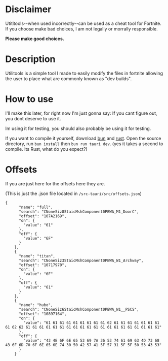 # Disclaimer

Utititools--when used incorrectly--can be used as a cheat tool for Fortnite. If you choose make bad choices, I am not legally or morrally responsible.

**Please make good choices.**

# Description

Utilitools is a simple tool I made to easily modify the files in fortnite allowing the user to place what are commonly known as "dev builds".

# How to use

I'll make this later, for right now I'm just gonna say: If you cant figure out, you dont deserve to use it.

Im using it for testing, you should also probably be using it for testing.

If you want to compile it yourself, download [bun](https://bun.sh/) and [rust](https://rustup.rs/). Open the source directory, run `bun install` then `bun run tauri dev`. (yes it takes a second to compile. Its Rust, what do you expect?)

# Offsets

If you are just here for the offsets here they are.

(This is just the .json file located in `/src-tauri/src/offsets.json`)

```
{
      "name": "full",
      "search": "CNoneSiz8StaicMshComponent0PBWA_M1_DoorC",
      "offset": "107A2169",
      "on": {
        "value": "61"
      },
      "off": {
        "value": "6F"
      }
    },
    {
      "name": "titan",
      "search": "CNoneSiz3StaicMshComponent0PBWA_W1_Archway",
      "offset": "10717970",
      "on": {
        "value": "6F"
      },
      "off": {
        "value": "61"
      }
    },
    {
      "name": "hubo",
      "search": "CNoneSiz6StaicMshComponent0PBWA_W1__PSCS",
      "offset": "10897164",
      "on": {
        "value": "61 61 61 61 61 61 61 61 61 62 61 61 61 61 61 61 61 61 62 62 61 61 61 61 61 61 61 61 61 61 61 61 61 61 61 61 61 61 61 61"
      },
      "off": {
        "value": "43 4E 6F 6E 65 53 69 7A 36 53 74 61 69 63 4D 73 68 43 6F 6D 70 6F 6E 65 6E 74 30 50 42 57 41 5F 57 31 5F 5F 50 53 43 53"
      }
    }
```
